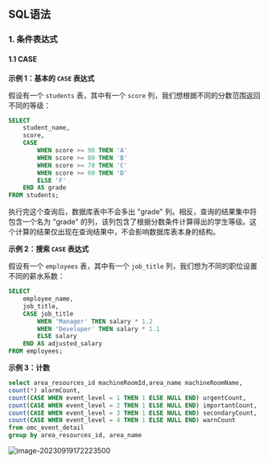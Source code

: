 ## SQL语法

### 1. 条件表达式

#### 1.1 CASE

**示例 1：基本的 `CASE` 表达式**

假设有一个 `students` 表，其中有一个 `score` 列，我们想根据不同的分数范围返回不同的等级：

```sql
SELECT
    student_name,
    score,
    CASE
        WHEN score >= 90 THEN 'A'
        WHEN score >= 80 THEN 'B'
        WHEN score >= 70 THEN 'C'
        WHEN score >= 60 THEN 'D'
        ELSE 'F'
    END AS grade
FROM students;
```

执行完这个查询后，数据库表中不会多出 "grade" 列。相反，查询的结果集中将包含一个名为 "grade" 的列，该列包含了根据分数条件计算得出的学生等级。这个计算的结果仅出现在查询结果中，不会影响数据库表本身的结构。

**示例 2：搜索 `CASE` 表达式**

假设有一个 `employees` 表，其中有一个 `job_title` 列，我们想为不同的职位设置不同的薪水系数：

```sql
SELECT
    employee_name,
    job_title,
    CASE job_title
        WHEN 'Manager' THEN salary * 1.2
        WHEN 'Developer' THEN salary * 1.1
        ELSE salary
    END AS adjusted_salary
FROM employees;
```

**示例 3：计数**

```sql
select area_resources_id machineRoomId,area_name machineRoomName,
count(*) alarmCount,
count(CASE WHEN event_level = 1 THEN 1 ELSE NULL END) urgentCount,
count(CASE WHEN event_level = 2 THEN 1 ELSE NULL END) importantCount,
count(CASE WHEN event_level = 3 THEN 1 ELSE NULL END) secondaryCount,
count(CASE WHEN event_level = 4 THEN 1 ELSE NULL END) warnCount
from omc_event_detail
group by area_resources_id, area_name
```

![image-20230919172223500](https://gitee.com/chen-jiujia/typora-picgo/raw/master/img/202309251701182.png)

